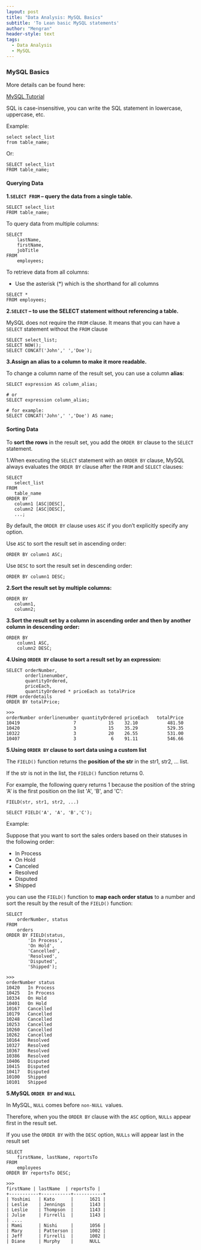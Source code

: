 ```yaml
---
layout: post
title: "Data Analysis: MySQL Basics"
subtitle: 'To Lean basic MySQL statements'
author: "Mengran"
header-style: text
tags:
  - Data Analysis
  - MySQL
---
```


### MySQL Basics

More details can be found here:

[MySQL Tutorial](https://www.mysqltutorial.org/mysql-basics/)

SQL is case-insensitive, you can write the SQL statement in lowercase, uppercase, etc.

Example:

```vim
select select_list
from table_name;
```

Or:

```vim
SELECT select_list
FROM table_name;
```

#### Querying Data

**1.`SELECT FROM` – query the data from a single table.**

```vim
SELECT select_list
FROM table_name;
```

To query data from multiple columns:

```vim
SELECT 
    lastName, 
    firstName, 
    jobTitle
FROM
    employees;
```

To retrieve data from all columns:
- Use the asterisk (*) which is the shorthand for all columns

```vim
SELECT * 
FROM employees;
```


**2.`SELECT` – to use the SELECT statement without referencing a table.**

MySQL does not require the `FROM` clause. It means that you can have a `SELECT` statement without the `FROM` clause 

```vim
SELECT select_list;
SELECT NOW();
SELECT CONCAT('John',' ','Doe');
```

**3.Assign an alias to a column to make it more readable.**

To change a column name of the result set, you can use a column **alias**:

```vim
SELECT expression AS column_alias;

# or
SELECT expression column_alias;

# for example:
SELECT CONCAT('John',' ','Doe') AS name;
```

#### Sorting Data

To **sort the rows** in the result set, you add the `ORDER BY` clause to the `SELECT` statement.

1.When executing the `SELECT` statement with an `ORDER BY` clause, MySQL always evaluates the `ORDER BY` clause after the `FROM` and `SELECT` clauses:

```vim
SELECT 
   select_list
FROM 
   table_name
ORDER BY 
   column1 [ASC|DESC], 
   column2 [ASC|DESC],
   ...;
```

By default, the `ORDER BY` clause uses `ASC` if you don’t explicitly specify any option. 

Use `ASC` to sort the result set in ascending order:

```vim
ORDER BY column1 ASC;
```

Use `DESC` to sort the result set in descending order:

```vim
ORDER BY column1 DESC;
```

**2.Sort the result set by **multiple columns**:**

```vim
ORDER BY
   column1,
   column2;
```

**3.Sort the result set by a column **in ascending order** and then by another column **in descending order**:**

```vim
ORDER BY
    column1 ASC,
    column2 DESC;
```

**4.Using `ORDER BY` clause to sort a result set by an expression:**

```vim
SELECT orderNumber,
       orderlinenumber,
	   quantityOrdered,
	   priceEach,
	   quantityOrdered * priceEach as totalPrice
FROM orderdetails
ORDER BY totalPrice;

>>>
orderNumber	orderlinenumber	quantityOrdered	priceEach	totalPrice
10419	                 7	          15	32.10	        481.50
10420	                 3	          15	35.29	        529.35
10322	                 3	          20	26.55	        531.00
10407	                 3	           6	91.11	        546.66
```

**5.Using `ORDER BY` clause to sort data using a custom list**

The `FIELD()` function returns the **position of the str** in the str1, str2, … list. 

If the str is not in the list, the `FIELD()` function returns 0. 

For example, the following query returns 1 because the position of the string ‘A’ is the first position on the list 'A', 'B', and 'C':

```vim
FIELD(str, str1, str2, ...)

SELECT FIELD('A', 'A', 'B','C');
```

Example:

Suppose that you want to sort the sales orders based on their statuses in the following order:
- In Process
- On Hold
- Canceled
- Resolved
- Disputed
- Shipped

you can use the `FIELD()` function to **map each order status** to a number and sort the result by the result of the `FIELD()` function:

```vim
SELECT 
    orderNumber, status
FROM
    orders
ORDER BY FIELD(status,
        'In Process',
        'On Hold',
        'Cancelled',
        'Resolved',
        'Disputed',
        'Shipped');
        
>>>
orderNumber	status
10420	In Process
10425	In Process
10334	On Hold
10401	On Hold
10167	Cancelled
10179	Cancelled
10248	Cancelled
10253	Cancelled
10260	Cancelled
10262	Cancelled
10164	Resolved
10327	Resolved
10367	Resolved
10386	Resolved
10406	Disputed
10415	Disputed
10417	Disputed
10100	Shipped
10101	Shipped
```

**5.MySQL `ORDER BY` and `NULL`**

In MySQL, `NULL` comes before `non-NULL `values. 

Therefore, when you the `ORDER BY` clause with the `ASC` option, `NULLs` appear first in the result set.

If you use the `ORDER BY` with the `DESC` option, `NULLs` will appear last in the result set

```vim
SELECT 
    firstName, lastName, reportsTo
FROM
    employees
ORDER BY reportsTo DESC;

>>>
firstName | lastName  | reportsTo |
+-----------+-----------+-----------+
| Yoshimi   | Kato      |      1621 |
| Leslie    | Jennings  |      1143 |
| Leslie    | Thompson  |      1143 |
| Julie     | Firrelli  |      1143 |
| ....
| Mami      | Nishi     |      1056 |
| Mary      | Patterson |      1002 |
| Jeff      | Firrelli  |      1002 |
| Diane     | Murphy    |      NULL 
```





